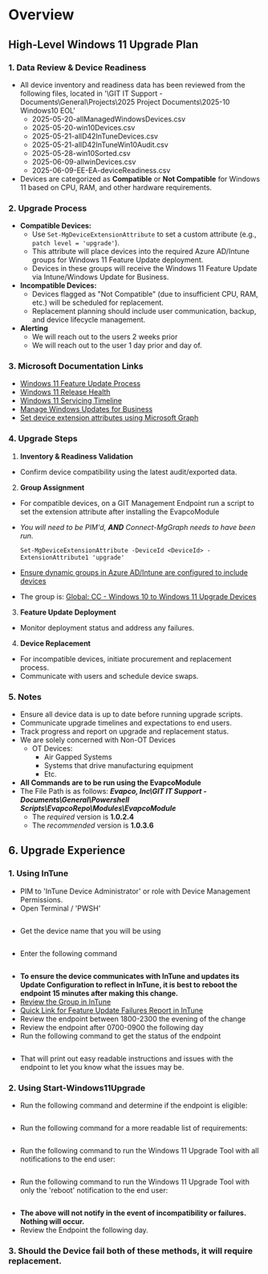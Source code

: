 # Overview

## High-Level Windows 11 Upgrade Plan

### 1. Data Review & Device Readiness

- All device inventory and readiness data has been reviewed from the following files, located in '\GIT IT Support - Documents\General\Projects\2025 Project Documents\2025-10 Windows10 EOL'
  - 2025-05-20-allManagedWindowsDevices.csv
  - 2025-05-20-win10Devices.csv
  - 2025-05-21-allD42InTuneDevices.csv
  - 2025-05-21-allD42InTuneWin10Audit.csv
  - 2025-05-28-win10Sorted.csv
  - 2025-06-09-allwinDevices.csv
  - 2025-06-09-EE-EA-deviceReadiness.csv
- Devices are categorized as **Compatible** or **Not Compatible** for Windows 11 based on CPU, RAM, and other hardware requirements.

### 2. Upgrade Process

- **Compatible Devices:**
  - Use `Set-MgDeviceExtensionAttribute` to set a custom attribute (e.g., `patch level = 'upgrade'`).
  - This attribute will place devices into the required Azure AD/Intune groups for Windows 11 Feature Update deployment.
  - Devices in these groups will receive the Windows 11 Feature Update via Intune/Windows Update for Business.
- **Incompatible Devices:**
  - Devices flagged as "Not Compatible" (due to insufficient CPU, RAM, etc.) will be scheduled for replacement.
  - Replacement planning should include user communication, backup, and device lifecycle management.
- **Alerting**
  - We will reach out to the users 2 weeks prior 
  - We will reach out to the user 1 day prior and day of.

### 3. Microsoft Documentation Links

- [Windows 11 Feature Update Process](https://learn.microsoft.com/en-us/windows/whats-new/whats-new-windows-11-version-23h2)
- [Windows 11 Release Health](https://learn.microsoft.com/en-us/windows/release-health/)
- [Windows 11 Servicing Timeline](https://learn.microsoft.com/en-us/lifecycle/faq/windows#windows-11)
- [Manage Windows Updates for Business](https://learn.microsoft.com/en-us/windows/deployment/update/waas-manage-updates-wufb)
- [Set device extension attributes using Microsoft Graph](https://learn.microsoft.com/en-us/powershell/module/microsoft.graph.devices.cloudpc/set-mgdeviceextensionattribute)

### 4. Upgrade Steps

1. **Inventory & Readiness Validation**
  - Confirm device compatibility using the latest audit/exported data.
2. **Group Assignment**
  - For compatible devices, on a GIT Management Endpoint run a script to set the extension attribute after installing the EvapcoModule
  - *You will need to be PIM'd,* ***AND*** *Connect-MgGraph needs to have been run.*
     ```pwsh
     Set-MgDeviceExtensionAttribute -DeviceId <DeviceId> -ExtensionAttribute1 'upgrade'
     ```
  - [Ensure dynamic groups in Azure AD/Intune are configured to include devices](https://intune.microsoft.com/#view/Microsoft_AAD_IAM/GroupDetailsMenuBlade/~/DynamicGroupMembershipRule/groupId/4ead5497-a492-4812-b90b-634abb5013ee/menuId/)
  
   - The group is: [Global: CC - Windows 10 to Windows 11 Upgrade Devices](https://intune.microsoft.com/#view/Microsoft_AAD_IAM/GroupDetailsMenuBlade/~/Overview/groupId/4ead5497-a492-4812-b90b-634abb5013ee/menuId/)
3. **Feature Update Deployment**
  - Monitor deployment status and address any failures.
4. **Device Replacement**
  - For incompatible devices, initiate procurement and replacement process.
  - Communicate with users and schedule device swaps.

### 5. Notes

- Ensure all device data is up to date before running upgrade scripts.
- Communicate upgrade timelines and expectations to end users.
- Track progress and report on upgrade and replacement status.
- We are solely concerned with Non-OT Devices
  - OT Devices:
    - Air Gapped Systems
    - Systems that drive manufacturing equipment
    - Etc.
- **All Commands are to be run using the EvapcoModule**
- The File Path is as follows: ***Evapco, Inc\GIT IT Support - Documents\General\Powershell Scripts\EvapcoRepo\Modules\EvapcoModule***
  - The *required*    version is **1.0.2.4**
  - The *recommended* version is **1.0.3.6** 

## 6. Upgrade Experience

### 1. Using InTune
- PIM to 'InTune Device Administrator' or role with Device Management Permissions.
- Open Terminal / 'PWSH' 
```Connect-MgGraph
```
- Get the device name that you will be using 
```$deviceName = 'Evapco-TechBenchPC'
```
- Enter the following command
```Set-MGDeviceExtensionAttribute -DeviceName $deviceName -PatchLevel Upgrade
```
- **To ensure the device communicates with InTune and updates its Update Configuration to reflect in InTune, it is best to reboot the endpoint 15 minutes after making this change.**
- [Review the Group in InTune]((https://intune.microsoft.com/#view/Microsoft_AAD_IAM/GroupDetailsMenuBlade/~/Overview/groupId/4ead5497-a492-4812-b90b-634abb5013ee/menuId/))
- [Quick Link for Feature Update Failures Report in InTune](https://intune.microsoft.com/#view/Microsoft_Intune_DeviceSettings/WindowsUpdateAlertSummaryReport.ReactView)
- Review the endpoint between 1800-2300 the evening of the change
- Review the endpoint after   0700-0900 the following day
- Run the following command to get the status of the endpoint
``` Get-EndpointStatus -Recommendations
```
  - That will print out easy readable instructions and issues with the endpoint to let you know what the issues may be.


### 2. Using Start-Windows11Upgrade
- Run the following command and determine if the endpoint is eligible:
```Get-Windows11HardwareReadiness
```
- Run the following command for a more readable list of requirements:
``` Get-EndpointStatus -Recommendations
```
- Run the following command to run the Windows 11 Upgrade Tool with all notifications to the end user:
```Start-Windows11Upgrade
```
- Run the following command to run the Windows 11 Upgrade Tool with only the 'reboot' notification to the end user:
```Start-Windows11Upgrade -Quiet
```
  - **The above will not notify in the event of incompatibility or failures. Nothing will occur.**
  - Review the Endpoint the following day.

### 3. Should the Device fail both of these methods, it will require replacement.